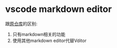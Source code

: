 # vscode markdown editor

跟[原仓库](https://github.com/cweijan/vscode-office)的区别:

1. 只有markdown相关的功能
2. 使用其他markdown editor代替Vditor
